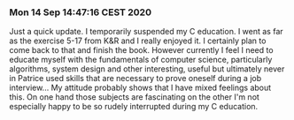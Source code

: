### Mon 14 Sep 14:47:16 CEST 2020
Just a quick update. I temporarily suspended my C education. I went as far as the exercise 5-17 from K\&R and I really enjoyed it. I certainly plan to come back to that and finish the book. However currently I feel I need to educate myself with the fundamentals of computer science, particularly algorithms, system design and other interesting, useful but ultimately never in Patrice used skills that are necessary to prove oneself during a job interview... My attitude probably shows that I have mixed feelings about this. On one hand those subjects are fascinating on the other I'm not especially happy to be so rudely interrupted during my C education.
